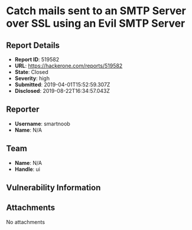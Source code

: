# Catch mails sent to an SMTP Server over SSL using an Evil SMTP Server

## Report Details
- **Report ID**: 519582
- **URL**: https://hackerone.com/reports/519582
- **State**: Closed
- **Severity**: high
- **Submitted**: 2019-04-01T15:52:59.307Z
- **Disclosed**: 2019-08-22T16:34:57.043Z

## Reporter
- **Username**: smartnoob
- **Name**: N/A

## Team
- **Name**: N/A
- **Handle**: ui

## Vulnerability Information


## Attachments
No attachments
